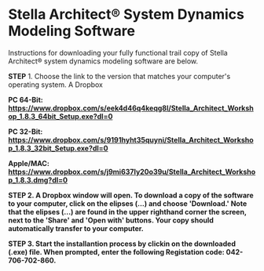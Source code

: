 # Stella Architect® System Dynamics Modeling Software

Instructions for downloading your fully functional trail copy of Stella Architect® system dynamics modeling software are below.

<b>STEP</b> 1. Choose the link to the version that matches your computer's operating system. A Dropbox 

<b>PC 64-Bit: https://www.dropbox.com/s/eek4d46q4keqg8l/Stella_Architect_Workshop_1.8.3_64bit_Setup.exe?dl=0 
 
PC 32-Bit: https://www.dropbox.com/s/9191hyht35quyni/Stella_Architect_Workshop_1.8.3_32bit_Setup.exe?dl=0

Apple/MAC: https://www.dropbox.com/s/j9mi637ly20o39u/Stella_Architect_Workshop_1.8.3.dmg?dl=0 </b>

<b>STEP 2.<b> A Dropbox window will open. To download a copy of the software to your computer, click on the elipses (...) and choose 'Download.' Note that the elipses (...) are found in the upper righthand corner the screen, next to the 'Share' and 'Open with' buttons. Your copy should automatically transfer to your computer.  

<b>STEP 3.<b> Start the installantion process by clickin on the downloaded (.exe) file. When prompted, enter the following Registation code:  042-706-702-860.
